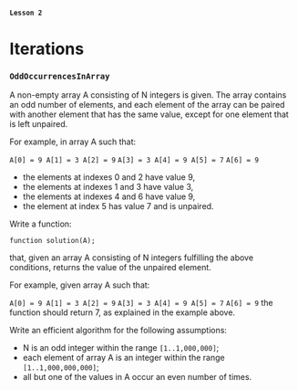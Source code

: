 #### `Lesson 2`

# Iterations

### `OddOccurrencesInArray`

A non-empty array A consisting of N integers is given. The array contains an odd number of elements, and each element of the array can be paired with another element that has the same value, except for one element that is left unpaired.

For example, in array A such that:

`A[0] = 9 A[1] = 3 A[2] = 9`
`A[3] = 3 A[4] = 9 A[5] = 7`
`A[6] = 9`

- the elements at indexes 0 and 2 have value 9,
- the elements at indexes 1 and 3 have value 3,
- the elements at indexes 4 and 6 have value 9,
- the element at index 5 has value 7 and is unpaired.

Write a function:

`function solution(A);`

that, given an array A consisting of N integers fulfilling the above conditions, returns the value of the unpaired element.

For example, given array A such that:

`A[0] = 9 A[1] = 3 A[2] = 9`
`A[3] = 3 A[4] = 9 A[5] = 7`
`A[6] = 9`
the function should return 7, as explained in the example above.

Write an efficient algorithm for the following assumptions:

- N is an odd integer within the range `[1..1,000,000]`;
- each element of array A is an integer within the range `[1..1,000,000,000]`;
- all but one of the values in A occur an even number of times.
